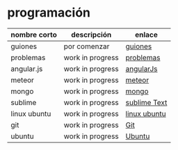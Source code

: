 #  programación

| nombre corto   | descripción        |   enlace           |  
| ---------------| ------------------ | -------------------|  
| guiones        | por comenzar       | [guiones](programacionGuiones.html)|  
| problemas      | work in progress   | [problemas](programacionProblemas.html)|  
| angular.js     | work in progress   | [angularJs](angularJs.html)|  
| meteor         | work in progress   | [meteor](meteor.html)|  
| mongo          | work in progress   | [mongo](mongo.html)|  
| sublime        | work in progress   | [sublime Text](sublimeText.html)|  
| linux ubuntu   | work in progress   | [linux ubuntu](linuxUbuntu.html)|  
| git            | work in progress   | [Git](git.html)|  
| ubuntu         | work in progress   | [Ubuntu](ubuntu.html)|  
